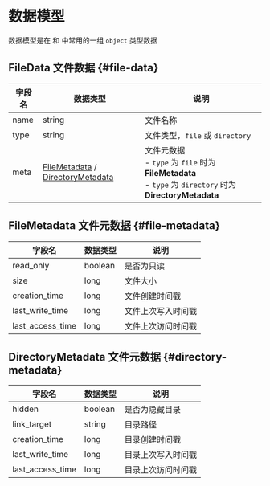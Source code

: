 # 数据模型

数据模型是在 [](action.md) 和 [](event.md) 中常用的一组 `object` 类型数据

## FileData 文件数据 {#file-data}

| 字段名  | 数据类型                                                                      | 说明                                                                                                      |
|------|---------------------------------------------------------------------------|---------------------------------------------------------------------------------------------------------|
| name | string                                                                    | 文件名称                                                                                                    |
| type | string                                                                    | 文件类型，`file` 或 `directory`                                                                               |
| meta | [FileMetadata](#file-metadata) / [DirectoryMetadata](#directory-metadata) | 文件元数据<br/>  - `type` 为 `file` 时为 **FileMetadata**<br/>  - `type` 为 `directory` 时为 **DirectoryMetadata** |

## FileMetadata 文件元数据 {#file-metadata}

| 字段名              | 数据类型    | 说明        |
|------------------|---------|-----------|
| read_only        | boolean | 是否为只读     |
| size             | long    | 文件大小      |
| creation_time    | long    | 文件创建时间戳   |
| last_write_time  | long    | 文件上次写入时间戳 |
| last_access_time | long    | 文件上次访问时间戳 |

## DirectoryMetadata 文件元数据 {#directory-metadata}

| 字段名              | 数据类型    | 说明        |
|------------------|---------|-----------|
| hidden           | boolean | 是否为隐藏目录   |
| link_target      | string  | 目录路径      |
| creation_time    | long    | 目录创建时间戳   |
| last_write_time  | long    | 目录上次写入时间戳 |
| last_access_time | long    | 目录上次访问时间戳 |